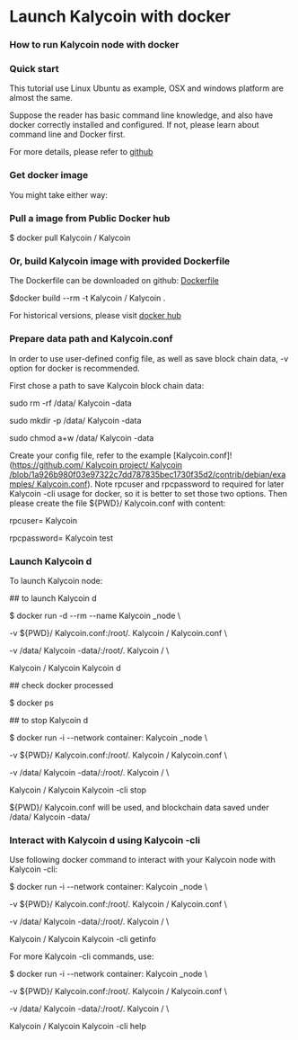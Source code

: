 # Launch Kalycoin with docker

### **How to run Kalycoin node with docker**

### **Quick start**

This tutorial use Linux Ubuntu as example, OSX and windows platform are almost the same.

Suppose the reader has basic command line knowledge, and also have docker correctly installed and configured. If not, please learn about command line and Docker first.

For more details, please refer to [github](https://github.com/KalyCoinProject/KalyCoin)

### **Get docker image**

You might take either way:

### **Pull a image from Public Docker hub**

$ docker pull Kalycoin / Kalycoin

### **Or, build Kalycoin image with provided Dockerfile**

The Dockerfile can be downloaded on github: [Dockerfile](https://github.com/KalyCoinProject/old-documents/blob/main/en/Launch-KalyCoin-with-Docker.md)

$docker build --rm -t Kalycoin / Kalycoin .

For historical versions, please visit [docker hub](https://hub.docker.com/r/kalycoin/kalycoin)

### **Prepare data path and Kalycoin.conf**

In order to use user-defined config file, as well as save block chain data, -v option for docker is recommended.

First chose a path to save Kalycoin block chain data:

sudo rm -rf /data/ Kalycoin -data

sudo mkdir -p /data/ Kalycoin -data

sudo chmod a+w /data/ Kalycoin -data

Create your config file, refer to the example \[Kalycoin.conf]!([https://github.com/ Kalycoin project/ Kalycoin /blob/1a926b980f03e97322c7dd787835bec1730f35d2/contrib/debian/examples/ Kalycoin.conf](https://github.com/kalycoinproject/kalycoin/blob/1a926b980f03e97322c7dd787835bec1730f35d2/contrib/debian/examples/qtum.conf)). Note rpcuser and rpcpassword to required for later Kalycoin -cli usage for docker, so it is better to set those two options. Then please create the file ${PWD}/ Kalycoin.conf with content:

rpcuser= Kalycoin

rpcpassword= Kalycoin test

### **Launch Kalycoin d**

To launch Kalycoin node:

\## to launch Kalycoin d

$ docker run -d --rm --name Kalycoin \_node \\

&#x20;            \-v ${PWD}/ Kalycoin.conf:/root/. Kalycoin / Kalycoin.conf \\

&#x20;            \-v /data/ Kalycoin -data/:/root/. Kalycoin / \\

&#x20;            Kalycoin / Kalycoin Kalycoin d

&#x20;

\## check docker processed

$ docker ps

&#x20;

\## to stop Kalycoin d

$ docker run -i --network container: Kalycoin \_node \\

&#x20;            \-v ${PWD}/ Kalycoin.conf:/root/. Kalycoin / Kalycoin.conf \\

&#x20;            \-v /data/ Kalycoin -data/:/root/. Kalycoin / \\

&#x20;            Kalycoin / Kalycoin Kalycoin -cli stop

${PWD}/ Kalycoin.conf will be used, and blockchain data saved under /data/ Kalycoin -data/

### **Interact with Kalycoin d using Kalycoin -cli**

Use following docker command to interact with your Kalycoin node with Kalycoin -cli:

$ docker run -i --network container: Kalycoin \_node \\

&#x20;            \-v ${PWD}/ Kalycoin.conf:/root/. Kalycoin / Kalycoin.conf \\

&#x20;            \-v /data/ Kalycoin -data/:/root/. Kalycoin / \\

&#x20;            Kalycoin / Kalycoin Kalycoin -cli getinfo

For more Kalycoin -cli commands, use:

$ docker run -i --network container: Kalycoin \_node \\

&#x20;            \-v ${PWD}/ Kalycoin.conf:/root/. Kalycoin / Kalycoin.conf \\

&#x20;            \-v /data/ Kalycoin -data/:/root/. Kalycoin / \\

&#x20;            Kalycoin / Kalycoin Kalycoin -cli help

&#x20;
